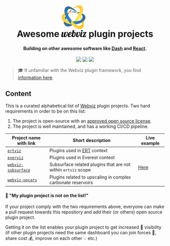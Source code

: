 <h1 align="center">Awesome <img height="100" src="https://github.com/equinor/webviz-config/raw/master/webviz_config/_docs/static/webviz-logo.svg?sanitize=true"> plugin projects</h1>
<h4 align="center">Building on other awesome software like <a href="https://github.com/plotly/dash">Dash</a> and <a href="https://github.com/facebook/react">React</a>.</h4>
<p align="center">
<a href="https://awesome.re"><img src="https://awesome.re/badge.svg"></a>
<img src="https://img.shields.io/github/last-commit/equinor/webviz-awesome">
<img src="https://img.shields.io/github/license/equinor/webviz-awesome">
</p>

> :mortar_board: If unfamiliar with the Webviz plugin framework, you find [information here](https://github.com/equinor/webviz-config/blob/master/README.md).

## Content

This is a curated alphabetical list of [Webviz](https://github.com/equinor/webviz-config) plugin projects. Two hard requirements in order to be on this list:
1. The project is open-source with an [approved open source license](https://opensource.org/licenses/alphabetical).
1. The project is well maintained, and has a working CI/CD pipeline.


| Project name with link                                              | Short description                                             | Live example                                             |
|---------------------------------------------------------------------|---------------------------------------------------------------|--------------------------------------------------------------|
| [`ertviz`](https://github.com/equinor/ertviz)                       | Plugins used in [ERT](https://github.com/equinor/ert) context |                                                              |  
| [`everviz`](https://github.com/equinor/everviz)                     | Plugins used in Everest context                               |                                                              |  
| [`webviz-subsurface`](https://github.com/equinor/webviz-subsurface) | Subsurface related plugins that are not within `ertviz` scope | [Here](https://webviz-subsurface-example.azurewebsites.net/) |  
| [`webviz-upcars`](https://github.com/equinor/webviz-upcars)         | Plugins related to upscaling in complex carbonate reservoirs  |                                                              |                                                              |  

#### :thought_balloon: "My plugin project is not on the list!"

If your project comply with the two requirements above, everyone can make a pull request towards this repository and add their (or others) open source plugin project.

Getting it on the list enables your plugin project to get increased :eyes: visibility (if other plugin projects need the same dashboard you can join forces :muscle:, share cost :moneybag:, improve on each other :bulb: etc.)
